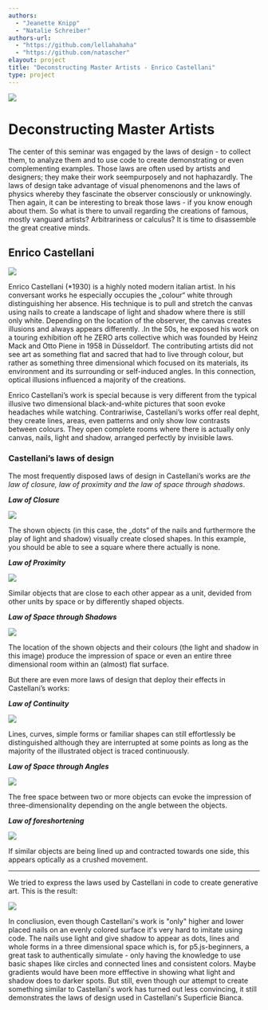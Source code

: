 ```yaml
--- 
authors: 
  - "Jeanette Knipp"
  - "Natalie Schreiber"
authors-url: 
  - "https://github.com/lellahahaha"
  - "https://github.com/natascher"
elayout: project
title: "Deconstructing Master Artists - Enrico Castellani"
type: project
---
```


![](./assets/images/splash.png) 

# Deconstructing Master Artists

The center of this seminar was engaged by the laws of design - to collect them, to analyze them and to use code to create demonstrating or even complementing examples. Those laws are often used by artists and designers; they make their work seempurposely and not haphazardly. The laws of design take advantage of visual phenomenons and the laws of physics whereby they fascinate the observer consciously or unknowingly. Then again, it can be interesting to break those laws - if you know enough about them. So what is there to unvail regarding the creations of famous, mostly vanguard artists? Arbitrariness or calculus? It is time to disassemble the great creative minds.

## Enrico Castellani


![](./assets/images/superficie_legal1.png) 

Enrico Castellani (*1930) is a highly noted modern italian artist. In his conversant works he especially occupies the „colour“ white through distinguishing her absence. His technique is to pull and stretch the canvas using nails to create a landscape of light and shadow where there is still only white. Depending on the location of the observer, the canvas creates illusions and always appears differently.
.In the 50s, he exposed his work on a touring exhibition oft he ZERO arts collective which was founded by Heinz Mack and Otto Piene in 1958 in Düsseldorf. The contributing artists did not see art as something flat and sacred that had to live through colour, but rather as something three dimensional which focused on its materials, its environment and its surrounding or self-induced angles. In this connection, optical illusions influenced a majority of the creations.

Enrico Castellani’s work is special because is very different from the typical illusive two dimensional black-and-white pictures that soon evoke headaches while watching. Contrariwise, Castellani’s works offer real depht, they create lines, areas, even patterns and only show low contrasts between colours. They open complete rooms where there is actually only canvas, nails, light and shadow, arranged perfectly by invisible laws.


### Castellani’s laws of design

The most frequently disposed laws of design in Castellani’s works are *the law of closure, law of proximity and the law of space through shadows*.

***Law of Closure***

![](./assets/images/closure.png) 

The shown objects (in this case, the „dots“ of the nails and furthermore the play of light and shadow) visually create closed shapes. In this example, you should be able to see a square where there actually is none.

***Law of Proximity***

![](./assets/images/proximity.png) 

Similar objects that are close to each other appear as a unit, devided from other units by space or by differently shaped objects.

***Law of Space through Shadows***

![](./assets/images/continuity.png) 

The location of the shown objects and their colours (the light and shadow in this image) produce the impression of space or even an entire three dimensional room within an (almost) flat surface.


But there are even more laws of design that deploy their effects in Castellani’s works:

***Law of Continuity***

![](./assets/images/spacethroughlightandshadow.png) 

Lines, curves, simple forms or familiar shapes can still effortlessly be distinguished although they are interrupted at some points as long as the majority of the illustrated object is traced continuously. 

***Law of Space through Angles***

![](./assets/images/spacethroughangles.png) 

The free space between two or more objects can evoke the impression of three-dimensionality depending on the angle between the objects.

***Law of foreshortening***

![](./assets/images/foreshortening.png) 

If similar objects are being lined up and contracted towards one side, this appears optically as a crushed movement.

------

We tried to express the laws used by Castellani in code to create generative art. This is the result:


![](./assets/images/castellanicode.png)

In concliusion, even though Castellani's work is "only" higher and lower placed nails on an evenly colored surface it's very hard to imitate using code. The nails use light and give shadow to appear as dots, lines and whole forms in a three dimensional space which is, for p5.js-beginners, a great task to authentically simulate - only having the knowledge to use basic shapes like circles and connected lines and consistent colors. Maybe gradients would have been more efffective in showing what light and shadow does to darker spots.
But still, even though our attempt to create something similar to Castellani's work has turned out less convincing, it still demonstrates the laws of design used in Castellani's Superficie Bianca.
